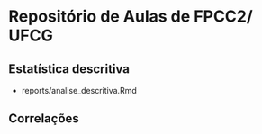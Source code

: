 # Repositório de Aulas de FPCC2/ UFCG

## Estatística descritiva

* reports/analise_descritiva.Rmd

## Correlações
